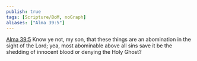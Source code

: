 ```yaml
---
publish: true
tags: [Scripture/BoM, noGraph]
aliases: ["Alma 39:5"]
---
```

[Alma 39:5](https://churchofjesuschrist.org/study/scriptures/bofm/alma/39?lang=eng&id=p5#p5) Know ye not, my son, that these things are an abomination in the sight of the Lord; yea, most abominable above all sins save it be the shedding of innocent blood or denying the Holy Ghost?

